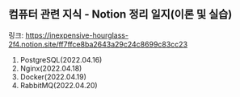 컴퓨터 관련 지식 - Notion 정리 일지(이론 및 실습)
----
링크: https://inexpensive-hourglass-2f4.notion.site/ff7ffce8ba2643a29c24c8699c83cc23

1. PostgreSQL(2022.04.16)
2. Nginx(2022.04.18)
3. Docker(2022.04.19)
4. RabbitMQ(2022.04.20)